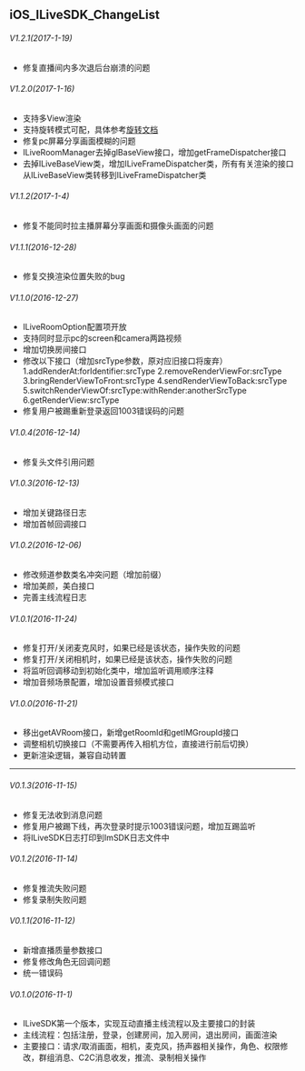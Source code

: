 ## iOS_ILiveSDK_ChangeList

###### V1.2.1(2017-1-19)
* 修复直播间内多次退后台崩溃的问题

###### V1.2.0(2017-1-16)
* 支持多View渲染
* 支持旋转模式可配，具体参考[旋转文档](https://github.com/zhaoyang21cn/suixinbo_doc/blob/master/doc2/rotate.md)
* 修复pc屏幕分享画面模糊的问题
* ILiveRoomManager去掉glBaseView接口，增加getFrameDispatcher接口
* 去掉ILiveBaseView类，增加ILiveFrameDispatcher类，所有有关渲染的接口从ILiveBaseView类转移到ILiveFrameDispatcher类

###### V1.1.2(2017-1-4)
* 修复不能同时拉主播屏幕分享画面和摄像头画面的问题

###### V1.1.1(2016-12-28)
* 修复交换渲染位置失败的bug

###### V1.1.0(2016-12-27)
* ILiveRoomOption配置项开放
* 支持同时显示pc的screen和camera两路视频
* 增加切换房间接口
* 修改以下接口（增加srcType参数，原对应旧接口将废弃）
  1.addRenderAt:forIdentifier:srcType
  2.removeRenderViewFor:srcType
  3.bringRenderViewToFront:srcType
  4.sendRenderViewToBack:srcType
  5.switchRenderViewOf:srcType:withRender:anotherSrcType
  6.getRenderView:srcType
* 修复用户被踢重新登录返回1003错误码的问题

###### V1.0.4(2016-12-14)
* 修复头文件引用问题

###### V1.0.3(2016-12-13)
* 增加关键路径日志
* 增加首帧回调接口

###### V1.0.2(2016-12-06)
* 修改频道参数类名冲突问题（增加前缀）
* 增加美颜，美白接口
* 完善主线流程日志

###### V1.0.1(2016-11-24)
* 修复打开/关闭麦克风时，如果已经是该状态，操作失败的问题
* 修复打开/关闭相机时，如果已经是该状态，操作失败的问题
* 将监听回调移动到初始化类中，增加监听调用顺序注释
* 增加音频场景配置，增加设置音频模式接口

###### V1.0.0(2016-11-21)
* 移出getAVRoom接口，新增getRoomId和getIMGroupId接口
* 调整相机切换接口（不需要再传入相机方位，直接进行前后切换）
* 更新渲染逻辑，兼容自动转置

---

###### V0.1.3(2016-11-15)
* 修复无法收到消息问题
* 修复用户被踢下线，再次登录时提示1003错误问题，增加互踢监听
* 将ILiveSDK日志打印到ImSDK日志文件中

###### V0.1.2(2016-11-14)
* 修复推流失败问题
* 修复录制失败问题

###### V0.1.1(2016-11-12)
* 新增直播质量参数接口
* 修复修改角色无回调问题
* 统一错误码

###### V0.1.0(2016-11-1)
* ILiveSDK第一个版本，实现互动直播主线流程以及主要接口的封装
* 主线流程：包括注册，登录，创建房间，加入房间，退出房间，画面渲染
* 主要接口：请求/取消画面，相机，麦克风，扬声器相关操作，角色、权限修改，群组消息、C2C消息收发，推流、录制相关操作
